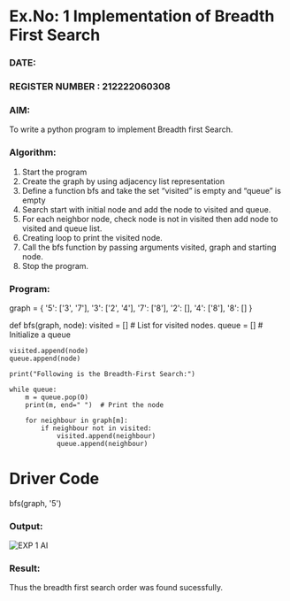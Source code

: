 # Ex.No: 1  Implementation of Breadth First Search 
### DATE:                                                                            
### REGISTER NUMBER : 212222060308
### AIM: 
To write a python program to implement Breadth first Search. 
### Algorithm:
1. Start the program
2. Create the graph by using adjacency list representation
3. Define a function bfs and take the set “visited” is empty and “queue” is empty
4. Search start with initial node and add the node to visited and queue.
5. For each neighbor node, check node is not in visited then add node to visited and queue list.
6.  Creating loop to print the visited node.
7.   Call the bfs function by passing arguments visited, graph and starting node.
8.   Stop the program.
### Program:



graph = {
    '5': ['3', '7'],
    '3': ['2', '4'],
    '7': ['8'],
    '2': [],
    '4': ['8'],
    '8': []
}

def bfs(graph, node):
    visited = []  # List for visited nodes.
    queue = []    # Initialize a queue

    visited.append(node)
    queue.append(node)

    print("Following is the Breadth-First Search:")

    while queue:
        m = queue.pop(0)
        print(m, end=" ")  # Print the node
        
        for neighbour in graph[m]:
            if neighbour not in visited:
                visited.append(neighbour)
                queue.append(neighbour)

# Driver Code
bfs(graph, '5')








### Output:

![EXP 1 AI](https://github.com/user-attachments/assets/a30134c7-eff5-439f-bff2-5c57fcc80d79)


### Result:
Thus the breadth first search order was found sucessfully.
